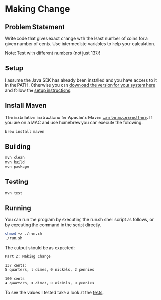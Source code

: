 # Making Change

## Problem Statement

Write code that gives exact change with the least number of coins for a given number of cents. Use intermediate variables to help your calculation. 

Note: Test with different numbers (not just 137)!

## Setup

I assume the Java SDK has already been installed and you have access to it in the PATH.  Otherwise you can [download the version for your system here](https://www.oracle.com/java/technologies/downloads/) and follow the [setup instructions](https://docs.oracle.com/en/java/javase/18/install/overview-jdk-installation.html#GUID-8677A77F-231A-40F7-98B9-1FD0B48C346A).

## Install Maven

The installation instructions for Apache's Maven [can be accessed here](https://maven.apache.org/install.html).  If you are on a MAC and use homebrew you can execute the following.

```bash
brew install maven
```

## Building

```bash
mvn clean
mvn build
mvn package
```

## Testing

```bash
mvn test
```

## Running

You can run the program by executing the run.sh shell script as follows, or by executing the command in the script directly.

```bash
chmod +x ./run.sh
./run.sh
```

The output should be as expected:

```bash
Part 2: Making Change

137 cents:
5 quarters, 1 dimes, 0 nickels, 2 pennies

100 cents
4 quarters, 0 dimes, 0 nickels, 0 pennies
```

To see the values I tested take a look at the [tests](https://github.com/ocrosby/making-change/blob/main/src/test/java/com/denmark/ChangeMakerTest.java).